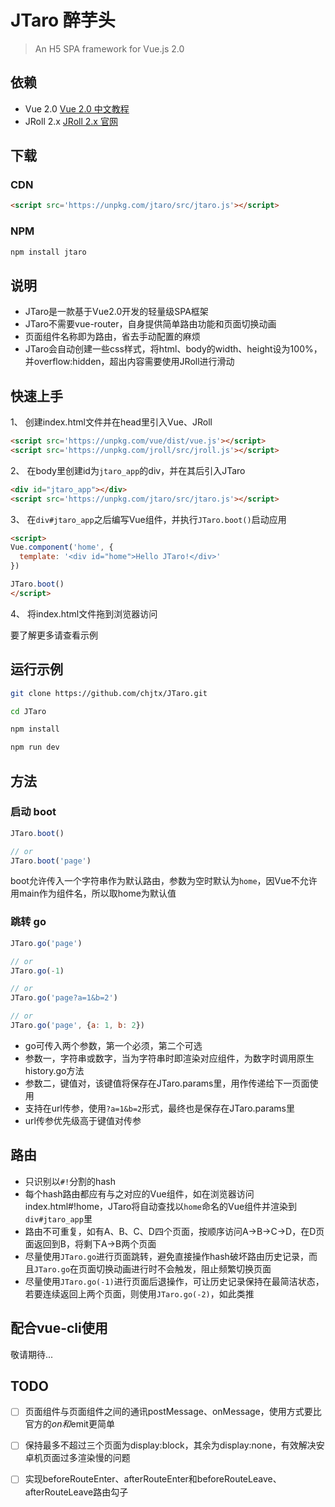 # JTaro 醉芋头

> An H5 SPA framework for Vue.js 2.0

## 依赖

- Vue 2.0 [Vue 2.0 中文教程](https://www.vuefe.cn/)
- JRoll 2.x [JRoll 2.x 官网](http://www.chjtx.com/JRoll/)

## 下载

### CDN

```html
<script src='https://unpkg.com/jtaro/src/jtaro.js'></script>
```

### NPM

```bash
npm install jtaro
```

## 说明

- JTaro是一款基于Vue2.0开发的轻量级SPA框架
- JTaro不需要vue-router，自身提供简单路由功能和页面切换动画
- 页面组件名称即为路由，省去手动配置的麻烦
- JTaro会自动创建一些css样式，将html、body的width、height设为100%，并overflow:hidden，超出内容需要使用JRoll进行滑动

## 快速上手

1、 创建index.html文件并在head里引入Vue、JRoll

```html
<script src='https://unpkg.com/vue/dist/vue.js'></script>
<script src='https://unpkg.com/jroll/src/jroll.js'></script>
```

2、 在body里创建id为`jtaro_app`的div，并在其后引入JTaro

```html
<div id="jtaro_app"></div>
<script src='https://unpkg.com/jtaro/src/jtaro.js'></script>
```

3、 在`div#jtaro_app`之后编写Vue组件，并执行`JTaro.boot()`启动应用

```html
<script>
Vue.component('home', {
  template: '<div id="home">Hello JTaro!</div>'
})

JTaro.boot()
</script>
```

4、 将index.html文件拖到浏览器访问

要了解更多请查看示例

## 运行示例

```bash
git clone https://github.com/chjtx/JTaro.git

cd JTaro

npm install

npm run dev
```

## 方法

### 启动 boot

```js
JTaro.boot()

// or
JTaro.boot('page')
```

boot允许传入一个字符串作为默认路由，参数为空时默认为`home`，因Vue不允许用main作为组件名，所以取home为默认值

### 跳转 go

```js
JTaro.go('page')

// or
JTaro.go(-1)

// or
JTaro.go('page?a=1&b=2')

// or
JTaro.go('page', {a: 1, b: 2})
```

- go可传入两个参数，第一个必须，第二个可选
- 参数一，字符串或数字，当为字符串时即渲染对应组件，为数字时调用原生history.go方法
- 参数二，键值对，该键值将保存在JTaro.params里，用作传递给下一页面使用
- 支持在url传参，使用`?a=1&b=2`形式，最终也是保存在JTaro.params里
- url传参优先级高于键值对传参

## 路由

- 只识别以`#!`分割的hash
- 每个hash路由都应有与之对应的Vue组件，如在浏览器访问index.html#!home，JTaro将自动查找以`home`命名的Vue组件并渲染到`div#jtaro_app`里
- 路由不可重复，如有A、B、C、D四个页面，按顺序访问A->B->C->D，在D页面返回到B，将剩下A->B两个页面
- 尽量使用`JTaro.go`进行页面跳转，避免直接操作hash破坏路由历史记录，而且`JTaro.go`在页面切换动画进行时不会触发，阻止频繁切换页面
- 尽量使用`JTaro.go(-1)`进行页面后退操作，可让历史记录保持在最简洁状态，若要连续返回上两个页面，则使用`JTaro.go(-2)`，如此类推

## 配合vue-cli使用

敬请期待...

## TODO

- [ ] 页面组件与页面组件之间的通讯postMessage、onMessage，使用方式要比官方的$on和$emit更简单
- [ ] 保持最多不超过三个页面为display:block，其余为display:none，有效解决安卓机页面过多渲染慢的问题
- [ ] 实现beforeRouteEnter、afterRouteEnter和beforeRouteLeave、afterRouteLeave路由勾子

